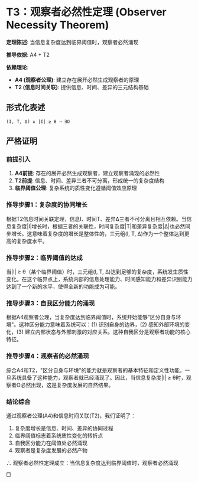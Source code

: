 # T3：观察者必然性定理 (Observer Necessity Theorem)  

**定理陈述**: 当信息复杂度达到临界阈值时，观察者必然涌现

**推导依据**: A4 + T2

**依赖理论**:
- **A4 (观察者公理)**: 建立存在展开必然生成观察者的原理
- **T2 (信息时间关联)**: 提供信息、时间、差异的三元结构基础  

## 形式化表述  
```  
(I, T, Δ) ∧ |I| ≥ θ → ∃O  
```  

## 严格证明

### 前提引入
1. **A4前提**: 存在的展开必然生成观察者，建立观察者涌现的必然性
2. **T2前提**: 信息、时间、差异三者不可分离，形成统一的复杂度结构
3. **临界阈值公理**: 复杂系统的质性变化遵循阈值效应原理

### 推导步骤1：复杂度的协同增长
根据T2信息时间关联定理，信息I、时间T、差异Δ三者不可分离且相互依赖。当信息复杂度|I|增长时，根据三者的关联性，时间复杂度|T|和差异复杂度|Δ|也必然同步增长。这意味着复杂度的增长是整体性的，三元组(I, T, Δ)作为一个整体达到更高的复杂度水平。

### 推导步骤2：临界阈值的达成
当|I| ≥ θ（某个临界阈值）时，三元组(I, T, Δ)达到足够的复杂度，系统发生质性变化。在这个临界点上，系统内部的信息处理能力、时间感知能力和差异识别能力达到了一个新的水平，使得全新的功能成为可能。

### 推导步骤3：自我区分能力的涌现
根据A4观察者公理，当复杂度达到临界阈值时，系统开始能够"区分自身与环境"。这种区分能力意味着系统可以：(1) 识别自身的边界，(2) 感知外部环境的变化，(3) 建立内部状态与外部刺激的对应关系。这种自我区分是观察者功能的核心特征。

### 推导步骤4：观察者的必然涌现
综合A4和T2，"区分自身与环境"的能力就是观察者的基本特征和定义性功能。一旦系统具备了这种能力，观察者就已经涌现了。因此，当信息复杂度|I| ≥ θ时，观察者O必然出现，这是复杂度发展的自然结果。

### 结论综合
通过观察者公理(A4)和信息时间关联(T2)，我们证明了：
1. 复杂度增长是信息、时间、差异的协同过程
2. 临界阈值标志着系统质性变化的转折点
3. 自我区分能力在阈值处必然涌现
4. 观察者是复杂度发展的必然产物

∴ 观察者必然性定理成立：当信息复杂度达到临界阈值时，观察者必然涌现  

□  